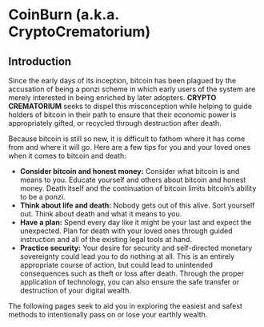 # CoinBurn (a.k.a. CryptoCrematorium)

## Introduction

Since the early days of its inception, bitcoin has been plagued by the accusation of being a ponzi scheme in which early users of the system are merely interested in being enriched by later adopters. **CRYPTO CREMATORIUM** seeks to dispel this misconception while helping to guide holders of bitcoin in their path to ensure that their economic power is appropriately gifted, or recycled through destruction after death.

Because bitcoin is still so new, it is difficult to fathom where it has come from and where it will go. Here are a few tips for you and your loved ones when it comes to bitcoin and death:

* **Consider bitcoin and honest money:** Consider what bitcoin is and means to you. Educate yourself and others about bitcoin and honest money. Death itself and the continuation of bitcoin limits bitcoin’s ability to be a ponzi.
* **Think about life and death:** Nobody gets out of this alive. Sort yourself out. Think about death and what it means to you.
* **Have a plan:** Spend every day like it might be your last and expect the unexpected. Plan for death with your loved ones through guided instruction and all of the existing legal tools at hand.
* **Practice security:** Your desire for security and self-directed monetary sovereignty could lead you to do nothing at all. This is an entirely appropriate course of action, but could lead to unintended consequences such as theft or loss after death. Through the proper application of technology, you can also ensure the safe transfer or destruction of your digital wealth.

The following pages seek to aid you in exploring the easiest and safest methods to intentionally pass on or lose your earthly  wealth.
